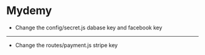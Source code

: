# Mydemy

* Change the config/secret.js dabase key and facebook key
---
* Change the routes/payment.js stripe key
